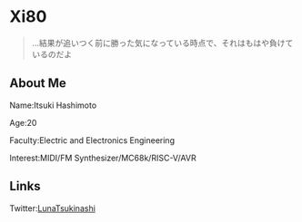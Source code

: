 # Xi80

> …結果が追いつく前に勝った気になっている時点で、それはもはや負けているのだよ



## About Me

Name:Itsuki Hashimoto

Age:20

Faculty:Electric and Electronics Engineering

Interest:MIDI/FM Synthesizer/MC68k/RISC-V/AVR

## Links

Twitter:[LunaTsukinashi](https://twitter.com/LunaTsukinashi)
